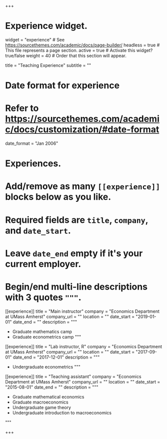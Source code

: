 +++
# Experience widget.
widget = "experience"  # See https://sourcethemes.com/academic/docs/page-builder/
headless = true  # This file represents a page section.
active = true  # Activate this widget? true/false
weight = 40  # Order that this section will appear.

title = "Teaching Experience"
subtitle = ""

# Date format for experience
#   Refer to https://sourcethemes.com/academic/docs/customization/#date-format
date_format = "Jan 2006"

# Experiences.
#   Add/remove as many `[[experience]]` blocks below as you like.
#   Required fields are `title`, `company`, and `date_start`.
#   Leave `date_end` empty if it's your current employer.
#   Begin/end multi-line descriptions with 3 quotes `"""`.
[[experience]]
  title = "Main instructor"
  company = "Economics Department at UMass Amherst"
  company_url = ""
  location = ""
  date_start = "2019-01-01"
  date_end = ""
  description = """
  
  * Graduate mathematics camp 
  * Graduate econometrics camp 
  """
  
[[experience]]
  title = "Lab instructor, R"
  company = "Economics Department at UMass Amherst"
  company_url = ""
  location = ""
  date_start = "2017-09-01"
  date_end = "2017-12-01"
  description = """
  
  * Undergraduate econometrics
  """

[[experience]]
  title = "Teaching assistant"
  company = "Economics Department at UMass Amherst"
  company_url = ""
  location = ""
  date_start = "2015-08-01"
  date_end = ""
  description = """
    
  * Graduate mathematical economics
  * Graduate macroeconomics
  * Undergraduate game theory
  * Undergraduate introduction to macroeconomics
 
  """
 

+++
